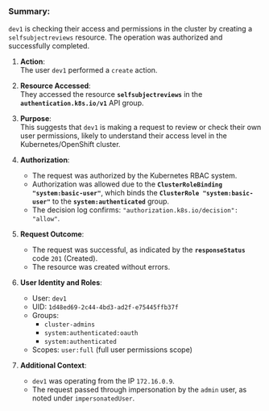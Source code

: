 ### Summary:  
`dev1` is checking their access and permissions in the cluster by creating a `selfsubjectreviews` resource. The operation was authorized and successfully completed.

1. **Action**:  
   The user `dev1` performed a `create` action.

2. **Resource Accessed**:  
   They accessed the resource **`selfsubjectreviews`** in the **`authentication.k8s.io/v1`** API group.

3. **Purpose**:  
   This suggests that `dev1` is making a request to review or check their own user permissions, likely to understand their access level in the Kubernetes/OpenShift cluster.

4. **Authorization**:  
   - The request was authorized by the Kubernetes RBAC system.  
   - Authorization was allowed due to the **`ClusterRoleBinding "system:basic-user"`**, which binds the **`ClusterRole "system:basic-user"`** to the **`system:authenticated`** group.
   - The decision log confirms: `"authorization.k8s.io/decision": "allow"`.

5. **Request Outcome**:  
   - The request was successful, as indicated by the **`responseStatus`** code `201` (Created).
   - The resource was created without errors.

6. **User Identity and Roles**:  
   - User: `dev1`  
   - UID: `1d48ed69-2c44-4bd3-ad2f-e75445ffb37f`
   - Groups:  
     - `cluster-admins`  
     - `system:authenticated:oauth`  
     - `system:authenticated`  
   - Scopes: `user:full` (full user permissions scope)

7. **Additional Context**:
   - `dev1` was operating from the IP `172.16.0.9`.  
   - The request passed through impersonation by the `admin` user, as noted under `impersonatedUser`.

